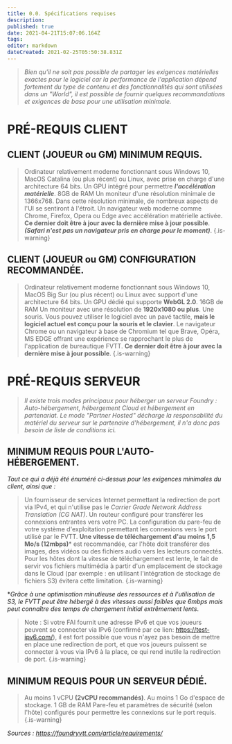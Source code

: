 ```yaml
---
title: 0.0. Spécifications requises
description: 
published: true
date: 2021-04-21T15:07:06.164Z
tags: 
editor: markdown
dateCreated: 2021-02-25T05:50:38.831Z
---
```


>*Bien qu'il ne soit pas possible de partager les exigences matérielles exactes pour le logiciel car la performance de l'application dépend fortement du type de contenu et des fonctionnalités qui sont utilisées dans un "World", il est possible de fournir quelques recommandations et exigences de base pour une utilisation minimale.*

# PRÉ-REQUIS CLIENT
## CLIENT (JOUEUR ou GM) MINIMUM REQUIS.
>Ordinateur relativement moderne fonctionnant sous Windows 10, MacOS Catalina (ou plus récent) ou Linux, avec prise en charge d'une architecture 64 bits.
>Un GPU intégré pour permettre ***l'accélération matérielle***.
>8GB de RAM
>Un moniteur d'une résolution minimale de 1366x768. Dans cette résolution minimale, de nombreux aspects de l'UI se sentiront à l'étroit.
>Un navigateur web moderne comme Chrome, Firefox, Opera ou Edge avec accélération matérielle activée. **Ce dernier doit être à jour avec la dernière mise à jour possible**.
**_(Safari n'est pas un navigateur pris en charge pour le moment)_**.
{.is-warning}

## CLIENT (JOUEUR ou GM) CONFIGURATION RECOMMANDÉE.
>Ordinateur relativement moderne fonctionnant sous Windows 10, MacOS Big Sur (ou plus récent) ou Linux avec support d'une architecture 64 bits.
>Un GPU dédié qui supporte **WebGL 2.0**.
>16GB de RAM
>Un moniteur avec une résolution de **1920x1080 ou plus**.
>Une souris. Vous pouvez utiliser le logiciel avec un pavé tactile, **mais le logiciel actuel est conçu pour la souris et le clavier**.
>Le navigateur Chrome ou un navigateur à base de Chromium tel que Brave, Opéra, MS EDGE offrant une expérience se rapprochant le plus de l'application de bureautique FVTT. **Ce dernier doit être à jour avec la dernière mise à jour possible**. 
{.is-warning}

# PRÉ-REQUIS SERVEUR
>*Il existe trois modes principaux pour héberger un serveur Foundry : Auto-hébergement, hébergement Cloud et hébergement en partenariat. Le mode "Partner Hosted" décharge la responsabilité du matériel du serveur sur le partenaire d'hébergement, il n'a donc pas besoin de liste de conditions ici.*

## MINIMUM REQUIS POUR L'AUTO-HÉBERGEMENT.
*_Tout ce qui a déjà été énuméré ci-dessus pour les exigences minimales du client, ainsi que :_*

>Un fournisseur de services Internet permettant la redirection de port via IPv4, et qui n'utilise pas le *Carrier Grade Network Address Translation (CG NAT)*.
Un routeur configuré pour transférer les connexions entrantes vers votre PC.
La configuration du pare-feu de votre système d'exploitation permettant les connexions vers le port utilisé par le FVTT.
**Une vitesse de téléchargement d'au moins 1,5 Mo/s (12mbps)*** est recommandée, car l'hôte doit transférer des images, des vidéos ou des fichiers audio vers les lecteurs connectés. Pour les hôtes dont la vitesse de téléchargement est lente, le fait de servir vos fichiers multimédia à partir d'un emplacement de stockage dans le Cloud (par exemple : en utilisant l'intégration de stockage de fichiers S3) évitera cette limitation.
{.is-warning}

**Grâce à une optimisation minutieuse des ressources et à l'utilisation de S3, le FVTT peut être hébergé à des vitesses aussi faibles que 6mbps mais peut connaître des temps de chargement initial extrêmement lents*.

>Note : Si votre FAI fournit une adresse IPv6 et que vos joueurs peuvent se connecter via IPv6 (confirmé par ce lien: https://test-ipv6.com/), il est fort possible que vous n'ayez pas besoin de mettre en place une redirection de port, et que vos joueurs puissent se connecter à vous via IPv6 à la place, ce qui rend inutile la redirection de port.
{.is-warning}

## MINIMUM REQUIS POUR UN SERVEUR DÉDIÉ.
>Au moins 1 vCPU **(2vCPU recommandés)**.
>Au moins 1 Go d'espace de stockage.
>1 GB de RAM
>Pare-feu et paramètres de sécurité (selon l'hôte) configurés pour permettre les connexions sur le port requis.
{.is-warning}

*_Sources :_ https://foundryvtt.com/article/requirements/*